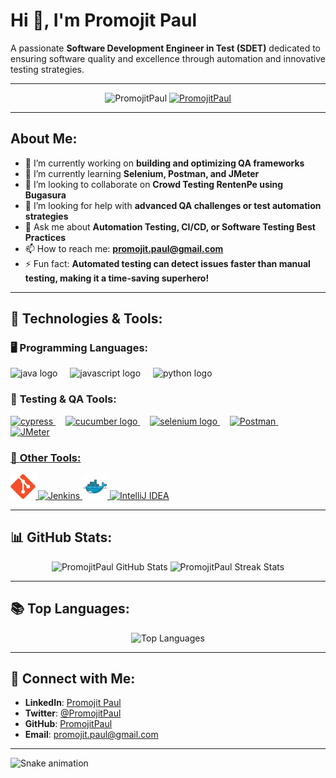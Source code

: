 # Hi 👋, I'm Promojit Paul
A passionate **Software Development Engineer in Test (SDET)** dedicated to ensuring software quality and excellence through automation and innovative testing strategies.

---

<!-- Profile Views and Social Media Badges -->
<p align="center">
  <img src="https://komarev.com/ghpvc/?username=PromojitPaul&label=Profile%20views&color=0e75b6&style=flat" alt="PromojitPaul" />
  <a href="https://twitter.com/PromojitPaul" target="blank"><img src="https://img.shields.io/twitter/follow/PromojitPaul?logo=twitter&style=for-the-badge" alt="PromojitPaul" /></a>
</p>

---

## About Me:
- 🔭 I’m currently working on **building and optimizing QA frameworks**
- 🌱 I’m currently learning **Selenium, Postman, and JMeter**
- 👯 I’m looking to collaborate on **Crowd Testing RentenPe using Bugasura**
- 🤔 I’m looking for help with **advanced QA challenges or test automation strategies**
- 💬 Ask me about **Automation Testing, CI/CD, or Software Testing Best Practices**
- 📫 How to reach me: **promojit.paul@gmail.com**
- ⚡ Fun fact: **Automated testing can detect issues faster than manual testing, making it a time-saving superhero!**

---

## 🔧 Technologies & Tools:

### 🖥️ **Programming Languages**:
<p align="left">
<div align="left">
  <img src="https://cdn.jsdelivr.net/gh/devicons/devicon/icons/java/java-original.svg" height="40" alt="java logo"  />
  <img width="12" />
  <img src="https://cdn.jsdelivr.net/gh/devicons/devicon/icons/javascript/javascript-original.svg" height="40" alt="javascript logo"  />
  <img width="12" />
  <img src="https://cdn.jsdelivr.net/gh/devicons/devicon/icons/python/python-original.svg" height="40" alt="python logo"  />
</div>

###
</p>


### 🧪 **Testing & QA Tools**:
<p align="left">
  <div align="left">  
    <a href="https://www.cypress.io" target="_blank" rel="noreferrer"> 
      <img src="https://raw.githubusercontent.com/simple-icons/simple-icons/6e46ec1fc23b60c8fd0d2f2ff46db82e16dbd75f/icons/cypress.svg" alt="cypress" width="40" height="40"/> 
    </a>
    &nbsp;&nbsp;&nbsp;
    <a href="https://cucumber.io/" target="_blank">
      <img src="https://cdn.simpleicons.org/cucumber/23D96C" height="40" alt="cucumber logo" />
    </a>
    &nbsp;&nbsp;&nbsp;
    <a href="https://www.selenium.dev/" target="_blank">
      <img src="https://cdn.jsdelivr.net/gh/devicons/devicon/icons/selenium/selenium-original.svg" height="40" alt="selenium logo" /> 
    </a>
    &nbsp;&nbsp;&nbsp;
    <a href="https://www.postman.com/" target="_blank"> 
      <img src="https://www.vectorlogo.zone/logos/getpostman/getpostman-icon.svg" alt="Postman" width="40" height="40"/> 
    </a>
    &nbsp;&nbsp;&nbsp;
    <a href="https://jmeter.apache.org/" target="_blank"> 
      <img src="https://upload.wikimedia.org/wikipedia/commons/3/3d/Apache_JMeter_logo.svg" alt="JMeter" width="40" height="40"/> 

    
  </div>
</p>



### 🔧 **Other Tools**:
<p align="left">
  <a href="https://git-scm.com/" target="_blank"> <img src="https://raw.githubusercontent.com/devicons/devicon/master/icons/git/git-original.svg" alt="Git" width="40" height="40"/> </a>
  <a href="https://www.jenkins.io/" target="_blank"> <img src="https://upload.wikimedia.org/wikipedia/commons/d/d1/Jenkins_logo.svg" alt="Jenkins" width="40" height="40"/> </a>
  <a href="https://www.docker.com/" target="_blank"> <img src="https://raw.githubusercontent.com/devicons/devicon/master/icons/docker/docker-original.svg" alt="Docker" width="40" height="40"/> </a>
  <a href="https://www.jetbrains.com/idea/" target="_blank"> <img src="https://upload.wikimedia.org/wikipedia/commons/a/a7/IntelliJ_IDEA_Logo.svg" alt="IntelliJ IDEA" width="40" height="40"/> </a>
</p>

---

## 📊 GitHub Stats:
<p align="center">
  <img src="https://github-readme-stats.vercel.app/api?username=PromojitPaul&show_icons=true&theme=radical" alt="PromojitPaul GitHub Stats" />
  <img src="https://github-readme-streak-stats.herokuapp.com/?user=PromojitPaul&theme=radical" alt="PromojitPaul Streak Stats" />
</p>

---

## 📚 Top Languages:
<p align="center">
  <img src="https://github-readme-stats.vercel.app/api/top-langs?username=PromojitPaul&layout=compact&theme=radical" alt="Top Languages" />
</p>

---

## 🤝 Connect with Me:
- **LinkedIn**: [Promojit Paul](https://www.linkedin.com/in/promojitpaul/)
- **Twitter**: [@PromojitPaul](https://twitter.com/PromojitPaul)
- **GitHub**: [PromojitPaul](https://github.com/PromojitPaul)
- **Email**: [promojit.paul@gmail.com](mailto:promojit.paul@gmail.com)

---

<!-- Fun Element -->
![Snake animation](https://github.com/PromojitPaul/PromojitPaul/blob/output/snake.svg)

